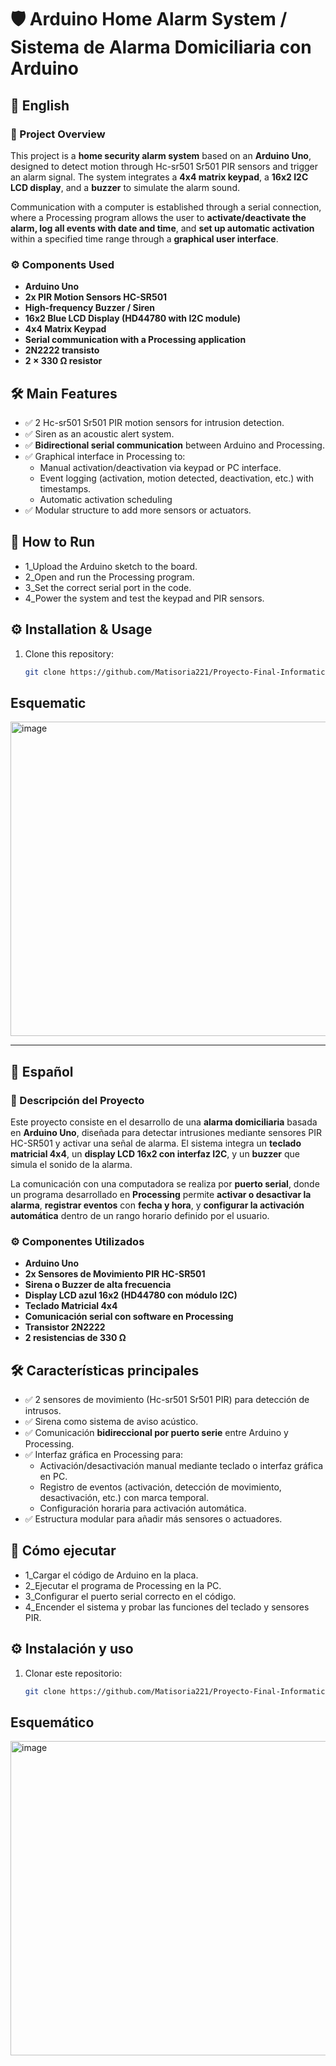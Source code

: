 # 🛡️ Arduino Home Alarm System / Sistema de Alarma Domiciliaria con Arduino

## 📖 English

### 📌 Project Overview
This project is a **home security alarm system** based on an **Arduino Uno**, designed to detect motion through Hc-sr501 Sr501 PIR sensors and trigger an alarm signal. The system integrates a **4x4 matrix keypad**, a **16x2 I2C LCD display**, and a **buzzer** to simulate the alarm sound.

Communication with a computer is established through a serial connection, where a Processing program allows the user to **activate/deactivate the alarm, log all events with date and time**, and **set up automatic activation** within a specified time range through a **graphical user interface**.

### ⚙️ Components Used
- **Arduino Uno**  
- **2x PIR Motion Sensors HC-SR501**  
- **High-frequency Buzzer / Siren**  
- **16x2 Blue LCD Display (HD44780 with I2C module)**  
- **4x4 Matrix Keypad**  
- **Serial communication with a Processing application**
- **2N2222 transisto**
- **2 × 330 Ω resistor** 

## 🛠️ Main Features
- ✅ 2 Hc-sr501 Sr501 PIR motion sensors for intrusion detection.
- ✅ Siren as an acoustic alert system.
- ✅ **Bidirectional serial communication** between Arduino and Processing.
- ✅ Graphical interface in Processing to:
  - Manual activation/deactivation via keypad or PC interface.
  - Event logging (activation, motion detected, deactivation, etc.) with timestamps.
  - Automatic activation scheduling
- ✅ Modular structure to add more sensors or actuators.

 ## 🚀 How to Run
- 1_Upload the Arduino sketch to the board.
- 2_Open and run the Processing program.
- 3_Set the correct serial port in the code.
- 4_Power the system and test the keypad and PIR sensors.

## ⚙️ Installation & Usage
1. Clone this repository:
   ```bash
   git clone https://github.com/Matisoria221/Proyecto-Final-Informatica-II-Alarma-con-arduino..git

## Esquematic
<img width="511" height="503" alt="image" src="https://github.com/user-attachments/assets/a2d8df76-4687-4724-8952-7927e2b7f7c9" />



---
## 📖 Español

### 📌 Descripción del Proyecto
Este proyecto consiste en el desarrollo de una **alarma domiciliaria** basada en **Arduino Uno**, diseñada para detectar intrusiones mediante sensores PIR HC-SR501 y activar una señal de alarma. El sistema integra un **teclado matricial 4x4**, un **display LCD 16x2 con interfaz I2C**, y un **buzzer** que simula el sonido de la alarma.

La comunicación con una computadora se realiza por **puerto serial**, donde un programa desarrollado en **Processing** permite **activar o desactivar la alarma**, **registrar eventos** con **fecha y hora**, y **configurar la activación automática** dentro de un rango horario definido por el usuario.

### ⚙️ Componentes Utilizados
- **Arduino Uno**  
- **2x Sensores de Movimiento PIR HC-SR501**  
- **Sirena o Buzzer de alta frecuencia**  
- **Display LCD azul 16x2 (HD44780 con módulo I2C)**  
- **Teclado Matricial 4x4**  
- **Comunicación serial con software en Processing**
- **Transistor 2N2222**
- **2 resistencias de 330 Ω**
  
## 🛠️ Características principales
- ✅ 2 sensores de movimiento (Hc-sr501 Sr501 PIR) para detección de intrusos.  
- ✅ Sirena como sistema de aviso acústico.  
- ✅ Comunicación **bidireccional por puerto serie** entre Arduino y Processing.  
- ✅ Interfaz gráfica en Processing para:  
  - Activación/desactivación manual mediante teclado o interfaz gráfica en PC. 
  - Registro de eventos (activación, detección de movimiento, desactivación, etc.) con marca temporal. 
  - Configuración horaria para activación automática.  
- ✅ Estructura modular para añadir más sensores o actuadores.

## 🚀 Cómo ejecutar
- 1_Cargar el código de Arduino en la placa.
- 2_Ejecutar el programa de Processing en la PC.
- 3_Configurar el puerto serial correcto en el código.
- 4_Encender el sistema y probar las funciones del teclado y sensores PIR.  

## ⚙️ Instalación y uso
1. Clonar este repositorio:
   ```bash
   git clone https://github.com/Matisoria221/Proyecto-Final-Informatica-II-Alarma-con-arduino..git

## Esquemático
<img width="511" height="503" alt="image" src="https://github.com/user-attachments/assets/e8f54eb6-be41-42c9-8d5b-8d24b5acc7c1" />


